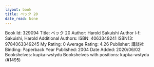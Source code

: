 ```yaml
---
layout: book
title: ベック 20
date_read: None
---
```


Book Id: 329094
Title: ベック 20
Author: Harold Sakuishi
Author l-f: Sakuishi, Harold
Additional Authors: 
ISBN: 4063349241
ISBN13: 9784063349245
My Rating: 0
Average Rating: 4.26
Publisher: 講談社
Binding: Paperback
Year Published: 2004
Date Added: 2020/06/02
Bookshelves: kupka-wstydu
Bookshelves with positions: kupka-wstydu (#1495)

